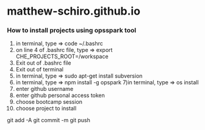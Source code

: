 # matthew-schiro.github.io

### How to install projects using opsspark tool
1) in terminal, type => code ~/.bashrc
2) on line 4 of .bashrc file, type => export CHE_PROJECTS_ROOT=/workspace
3) Exit out of .bashrc file
4) Exit out of terminal
5) in terminal, type => sudo apt-get install subversion
6) in terminal, type => npm install -g opspark
7)in terminal, type => os install
8) enter github username
9) enter github personal access token
10) choose bootcamp session
11) choose project to install

git add -A
git commit -m
git push
